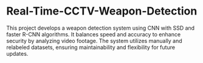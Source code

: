 # Real-Time-CCTV-Weapon-Detection
This project develops a weapon detection system using CNN with SSD and faster R-CNN algorithms. It balances speed and accuracy to enhance security by analyzing video footage. The system utilizes manually and relabeled datasets, ensuring maintainability and flexibility for future updates.
